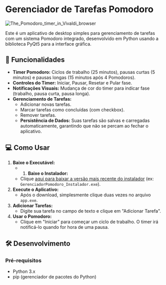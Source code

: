 # Gerenciador de Tarefas Pomodoro

![The_Pomodoro_timer_in_Vivaldi_browser](https://github.com/user-attachments/assets/ce2ef63d-a203-4222-89e0-1c40ad0ff47a)


Este é um aplicativo de desktop simples para gerenciamento de tarefas com um sistema Pomodoro integrado, desenvolvido em Python usando a biblioteca PyQt5 para a interface gráfica.

## 🚀 Funcionalidades

* **Timer Pomodoro:** Ciclos de trabalho (25 minutos), pausas curtas (5 minutos) e pausas longas (15 minutos após 4 Pomodoros).
* **Controles do Timer:** Iniciar, Pausar, Resetar e Pular fase.
* **Notificações Visuais:** Mudança de cor do timer para indicar fase (trabalho, pausa curta, pausa longa).
* **Gerenciamento de Tarefas:**
    * Adicionar novas tarefas.
    * Marcar tarefas como concluídas (com checkbox).
    * Remover tarefas.
    * **Persistência de Dados:** Suas tarefas são salvas e carregadas automaticamente, garantindo que não se percam ao fechar o aplicativo.

## 💻 Como Usar

1.  **Baixe o Executável:**
    * 1. **Baixe o Instalador:**
    * Clique [aqui para baixar a versão mais recente do instalador](https://github.com/andrenaves448/Gerenciador-Pomodoro/releases/download/v1.0/Instalador.Gerenciador.de.Pomodoro.exe) (ex: `GerenciadorPomodoro_Instalador.exe`).
2.  **Execute o Aplicativo:**
    * Após o download, simplesmente clique duas vezes no arquivo `app.exe`.
3.  **Adicionar Tarefas:**
    * Digite sua tarefa no campo de texto e clique em "Adicionar Tarefa".
4.  **Usar o Pomodoro:**
    * Clique em "Iniciar" para começar um ciclo de trabalho. O timer irá notificá-lo quando for hora de uma pausa.

## 🛠️ Desenvolvimento

### Pré-requisitos

* Python 3.x
* pip (gerenciador de pacotes do Python)
